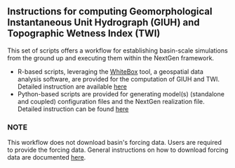 ## Instructions for computing Geomorphological Instantaneous Unit Hydrograph (GIUH) and Topographic Wetness Index (TWI)
This set of scripts offers a workflow for establishing basin-scale simulations from the ground up 
and executing them within the NextGen framework.

- R-based scripts, leveraging the [WhiteBox](https://www.whiteboxgeo.com/manual/wbw-user-manual/book/tool_help.html) tool, a geospatial data analysis software,
  are provided for the computation of GIUH and TWI.
  Detailed instruction are available [here](https://github.com/ajkhattak/SoilMoistureProfiles/blob/ajk/auto_py_script/auto_py_script/R/main.R)
- Python-based scripts are provided for generating model(s) (standalone and coupled) configuration files and the
  NextGen realization file. Detailed instruction can be found [here](https://github.com/ajkhattak/SoilMoistureProfiles/tree/ajk/auto_py_script/auto_py_script/crf_workflow/main.py)

 
### NOTE
This workflow does not download basin's forcing data. Users are required to provide the forcing data. 
General instructions on how to download forcing data are documented [here](https://github.com/ajkhattak/SoilMoistureProfiles/new/ajk/auto_py_script/auto_py_script/FORCING.md).
